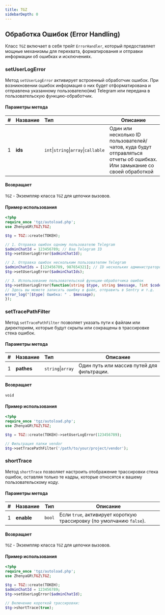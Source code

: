 ```yaml
---
title: TGZ
sidebarDepth: 0
---
```



## Обработка Ошибок (Error Handling)
Класс `TGZ` включает в себя трейт `ErrorHandler`, который предоставляет мощные механизмы для перехвата, форматирования и отправки информации об ошибках и исключениях.

### setUserLogError
Метод `setUserLogError` активирует встроенный обработчик ошибок. При возникновении ошибок информация о них будет отформатирована и отправлена указанному пользователю(ям) Telegram или передана в пользовательскую функцию-обработчик.

#### Параметры метода
| # | Название | Тип                                  | Описание                                                                                                                |
|:-:|:---------|:-------------------------------------|-------------------------------------------------------------------------------------------------------------------------|
| 1 | **ids**  | `int`\|`string`\|`array`\|`callable` | Один или несколько ID пользователей/чатов, куда будут отправляться отчеты об ошибках. Или замыкание со своей обработкой |

#### Возвращает
`TGZ` - Экземпляр класса `TGZ` для цепочки вызовов.

#### Пример использования
```php
<?php
require_once 'tgz/autoload.php';
use ZhenyaGR\TGZ\TGZ;

$tg = TGZ::create(ТОКЕН);

// 1. Отправка ошибок одному пользователю Telegram
$adminChatId = 123456789; // Ваш Telegram ID
$tg->setUserLogError($adminChatId);

// 2. Отправка ошибок нескольким пользователям Telegram
$adminChatIds = [123456789, 987654321]; // ID нескольких администраторов
$tg->setUserLogError($adminChatIds);

// 3. Использование пользовательской функции-обработчика ошибок
$tg->setUserLogError(function(string $type, string $message, ?int $code, ?Throwable $exception) {
// Здесь вы можете записать ошибку в файл, отправить в Sentry и т.д.
error_log("[$type] Ошибка: " . $message);
});

```

### setTracePathFilter
Метод `setTracePathFilter` позволяет указать пути к файлам или директориям, которые будут скрыты или сокращены в трассировке стека ошибок.

#### Параметры метода
| # | Название   | Тип               | Описание                                   |
|:-:|:-----------|:------------------|--------------------------------------------|
| 1 | **pathes** | `string`\|`array` | Один путь или массив путей для фильтрации. |

#### Возвращает
`void`

#### Пример использования
```php
<?php
require_once 'tgz/autoload.php';
use ZhenyaGR\TGZ\TGZ;

$tg = TGZ::create(ТОКЕН)->setUserLogError(123456789);

// Фильтрация папки vendor
$tg->setTracePathFilter('/path/to/your/project/vendor');
```

### shortTrace
Метод `shortTrace` позволяет настроить отображение трассировки стека ошибок, оставляя только те кадры, которые относятся к вашему пользовательскому коду.

#### Параметры метода
| # | Название   |  Тип   | Описание                                                             |
|:-:|:-----------|:------:|----------------------------------------------------------------------|
| 1 | **enable** | `bool` | Если `true`, активирует короткую трассировку (по умолчанию `false`). |

#### Возвращает
`TGZ` - Экземпляр класса `TGZ` для цепочки вызовов.

#### Пример использования
```php
<?php
require_once 'tgz/autoload.php';
use ZhenyaGR\TGZ\TGZ;

$tg = TGZ::create(ТОКЕН);
$adminChatId = 123456789;
$tg->setUserLogError($adminChatId);

// Включение короткой трассировки:
$tg->shortTrace(true);
```
